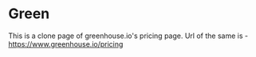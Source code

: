 # Green
This is a clone page of greenhouse.io's pricing page. Url of the same is - https://www.greenhouse.io/pricing
